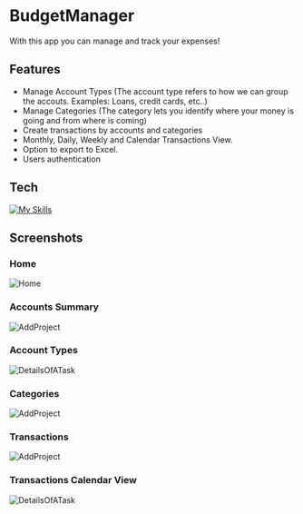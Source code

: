 # BudgetManager

With this app you can manage and track your expenses!

## Features
- Manage Account Types (The account type refers to how we can group the accouts. Examples: Loans, credit cards, etc..)
- Manage Categories (The category lets you identify where your money is going and from where is coming)
- Create transactions by accounts and categories
- Monthly, Daily, Weekly and Calendar Transactions View.
- Option to export to Excel.
- Users authentication
## Tech
[![My Skills](https://skillicons.dev/icons?i=js,html,jquery,css,dotnet,bootstrap,cs,git)](https://skillicons.dev)

## Screenshots

### Home
![Home]()


### Accounts Summary
![AddProject]()

### Account Types
![DetailsOfATask]()


### Categories
![AddProject]()

### Transactions
![AddProject]()

### Transactions Calendar View
![DetailsOfATask]()










[//]: # (These are reference links used in the body of this note and get stripped out when the markdown processor does its job. There is no need to format nicely because it shouldn't be seen. Thanks SO - http://stackoverflow.com/questions/4823468/store-comments-in-markdown-syntax)


 
